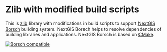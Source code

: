 # Zlib with modified build scripts

This is [zlib](http://zlib.net/) library with modifications in build scripts to support 
[NextGIS Borsch](https://github.com/nextgis-borsch/borsch) building system. NextGIS Borsch helps to resolve 
dependencies of building libraries and applications. NextGIS Borsch is based on [CMake](https://cmake.org/).

[![Borsch compatible](https://img.shields.io/badge/Borsch-compatible-orange.svg?style=flat)](https://github.com/nextgis-borsch/borsch)

